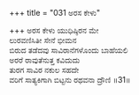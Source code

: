 +++
title = "031 ಅರಸ ಕೇಳು"

+++
ಅರಸ ಕೇಳು ಯುಧಿಷ್ಠಿರನ ಮೇ  
ಲುರವಣಿಸಿತೀ ಸೇನೆ ಭೀಮನ  
ಬಿರುದ ತಡೆದವು ಸಾವಿರಾನೆಗಳೊಂದು ಬಾಹೆಯಲಿ  
ಅರರೆ ರಾವುತೆನುತ್ತ ಕವಿದುದು  
ತುರಗ ಸಾವಿರ ನಕುಲ ಸಹದೇ  
ವರಿಗೆ ಸಾತ್ಯಕಿಗಾಗಿ ಬಿಟ್ಟನು ರಥವನಾ ದ್ರೌಣಿ      ॥31॥